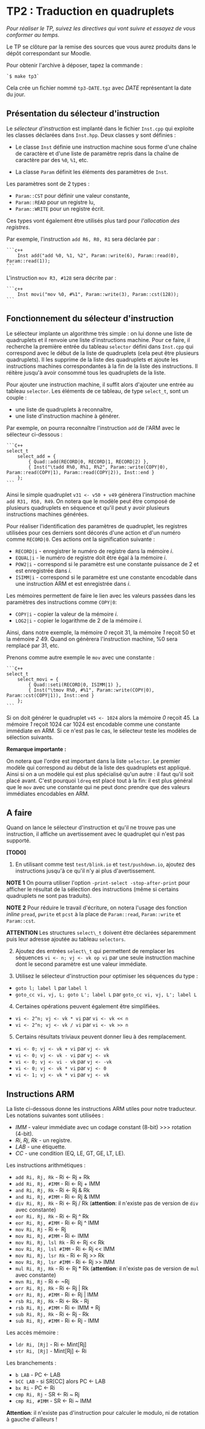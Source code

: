 # TP2 : Traduction en quadruplets

_Pour réaliser le TP, suivez les directives qui vont suivre et essayez de vous conformer au temps._

Le TP se clôture par la remise des sources que vous aurez produits dans le dépôt correspondant sur Moodle.

Pour obtenir l'archive à déposer, tapez la commande :

	`$ make tp3`

Cela crée un fichier nommé `tp3-DATE.tgz` avec _DATE_ représentant la date du jour.


## Présentation du sélecteur d'instruction

Le _sélecteur d'instruction_ est implanté dans le fichier `Inst.cpp` qui exploite les classes déclarées dans `Inst.hpp`. Deux classes y sont définies :

* Le classe `Inst` définie une instruction machine sous forme d'une chaîne de caractère et d'une liste de paramètre repris dans la chaîne de caractère par des `%0`, `%1`, etc.

* La classe `Param` définit les éléments des paramètres de `Inst`.

Les paramètres sont de 2 types :

* `Param::CST` pour définir une valeur constante,
* `Param::READ`  pour un registre lu,
* `Param::WRITE` pour un registre écrit.

Ces types vont également être utilisés plus tard pour _l'allocation des registres_.

Par exemple, l'instruction `add R6, R0, R1` sera déclarée par :

	```c++
		Inst add("add %0, %1, %2", Param::write(6), Param::read(0), Param::read(1));
	```

L'instruction `mov R3, #128` sera décrite par :

	```c++
		Inst movi("mov %0, #%1", Param::write(3), Param::cst(128));
	```


## Fonctionnement du sélecteur d'instruction

Le sélecteur implante un algorithme très simple : on lui donne une liste de quadruplets et il renvoie une liste d'instructions machine. Pour ce faire, il recherche la première entrée du tableau `selector` défini dans `Inst.cpp` qui correspond avec le début de la liste de quadruplets (cela peut être plusieurs quadruplets). Il les supprime de la liste des quadruplets et ajoute les instructions machines correspondantes à la fin de la liste des instructions. Il réitère jusqu'à avoir consommé tous les quadruplets de la liste.

Pour ajouter une instruction machine, il suffit alors d'ajouter une entrée au tableau `selector`. Les éléments de ce tableau, de type `select_t`, sont un couple :

* une liste de quadruplets à reconnaître,
* une liste d'instruction machine à générer.

Par exemple, on pourra reconnaître l'instruction `add` de l'ARM avec le sélecteur ci-dessous :

	```C++
	select_t
		select_add = {
			{ Quad::add(RECORD|0, RECORD|1, RECORD|2) },
			{ Inst("\tadd R%0, R%1, R%2", Param::write(COPY|0), Param::read(COPY|1), Param::read(COPY|2)), Inst::end }
		};
	```

Ainsi le simple quadruplet `v31 <- v50 + v49` génèrera l'instruction machine `add R31, R50, R49`. On notera que le modèle peut être composé de plusieurs quadruplets en séquence et qu'il peut y avoir plusieurs instructions machines générées.

Pour réaliser l'identification des paramètres de quadruplet, les registres utilisées pour ces derniers sont décorés d'une action et d'un numéro comme `RECORD|0`. Ces actions ont la signification suivante :

* `RECORD|i` - enregistrer le numéro de registre dans la mémoire _i_.
* `EQUAL|i` - le numéro de registre doit être égal à la mémoire _i_.
* `POW2|i` - correspond si le paramètre est une constante puissance de 2 et est enregistrée dans _i_.
* `ISIMM|i` - correspond si le paramètre est une constante encodable dans une instruction ARM et est enregistrée dans _i_.

Les mémoires permettent de faire le lien avec les valeurs passées dans les paramètres des instructions comme `COPY|0`:

* `COPY|i` - copier la valeur de la mémoire _i_.
* `LOG2|i` - copier le logarithme de 2 de la mémoire _i_.

Ainsi, dans notre exemple, la mémoire _0_ reçoit 31, la mémoire _1_ reçoit 50 et la mémoire _2_ 49. Quand on génèrera l'instruction machine, %0 sera remplacé par 31, etc.

Prenons comme autre exemple le `mov` avec une constante :

	```C++
	select_t
		select_movi = {
			{ Quad::seti(RECORD|0, ISIMM|1) },
			{ Inst("\tmov R%0, #%1", Param::write(COPY|0), Param::cst(COPY|1)), Inst::end }
		};
	```

Si on doit générer le quadruplet `v45 <- 1024` alors la mémoire _0_ reçoit 45. La mémoire _1_ reçoit 1024 car 1024 est encodable comme une constante immédiate en ARM. Si ce n'est pas le cas, le sélecteur teste les modèles de sélection suivants.

**Remarque importante :**

On notera que l'ordre est important dans la liste `selector`. Le premier modèle qui correspond au début de la liste des quadruplets est appliqué. Ainsi si on a un modèle qui est plus spécialisé qu'un autre : il faut qu'il soit placé avant. C'est pourquoi `ldreq` est placé tout à la fin: il est plus général que le `mov` avec une constante qui ne peut donc prendre que des valeurs immédiates encodables en ARM.


## A faire

Quand on lance le sélecteur d'instruction et qu'il ne trouve pas une instruction, il affiche un avertissement avec le quadruplet qui n'est pas supporté.

**[TODO]**

1. En utilisant comme test `test/blink.io` et `test/pushdown.io`, ajoutez des instructions jusqu'à ce qu'il n'y ai plus d'avertissement.

**NOTE 1** On pourra utiliser l'option `-print-select -stop-after-print` pour afficher le résultat de la sélection des instructions (même si certains quadruplets ne sont pas traduits).

**NOTE 2** Pour réduire le travail d'écriture, on notera l'usage des fonction _inline_ `pread`, `pwrite` et `pcst` à la place de `Param::read`, `Param::write` et `Param::cst`.

**ATTENTION** Les structures `select\_t` doivent être déclarées séparemment puis leur adresse ajoutée au tableau `selectors`.

2. Ajoutez des entrées `select\_t` qui permettent de remplacer les séquences `vi <- n; vj <- vk op vi` par une seule instruction machine dont le second paramètre est une valeur immédiate.

3. Utilisez le sélecteur d'instruction pour optimiser les séquences du type :

* `goto l; label l` par `label l`
* `goto_cc vi, vj, L; goto L'; label L` par `goto_cc vi, vj, L'; label L`

4. Certaines opérations peuvent également être simplifiées.

* `vi <- 2^n; vj <- vk * vi` par `vi <- vk << n`
* `vi <- 2^n; vj <- vk / vi` par `vi <- vk >> n`

5. Certains résultats triviaux peuvent donner lieu à des remplacement.

* `vi <- 0; vj <- vk + vi` par `vj <- vk`
* `vi <- 0; vj <- vk - vi` par `vj <- vk`
* `vi <- 0; vj <- vi - vk` par `vj <- -vk`
* `vi <- 0; vj <- vk * vi` par `vj <- 0`
* `vi <- 1; vj <- vk * vi` par `vj <- vk`


## Instructions ARM

La liste ci-dessous donne les instructions ARM utiles pour notre traducteur. Les notations suivantes sont utilisées :

* _IMM_ - valeur immédiate avec un codage constant (8-bit) >>> rotation (4-bit).
* _Ri_, _Rj_, _Rk_ - un registre.
* _LAB_ - une étiquette.
* _CC_ - une condition (EQ, LE, GT, GE, LT, LE).

Les instructions arithmétiques :
* `add Ri, Rj, Rk` - Ri <- Rj + Rk
* `add Ri, Rj, #IMM` - Ri <- Rj + IMM
* `and Ri, Rj, Rk` - Ri <- Rj & Rk
* `and Ri, Rj, #IMM` - Ri <- Rj & IMM
* `div Ri, Rj, Rk` - Ri <- Rj / Rk  (__attention__: il n'existe pas de version de `div` avec constante)
* `eor Ri, Rj, Rk` - Ri <- Rj ^ Rk
* `eor Ri, Rj, #IMM` - Ri <- Rj ^ IMM
* `mov Ri, Rj` - Ri <- Rj
* `mov Ri, Rj, #IMM` - Ri <- IMM
* `mov Ri, Rj, lsl Rk` - Ri <- Rj << Rk
* `mov Ri, Rj, lsl #IMM` - Ri <- Rj << IMM
* `mov Ri, Rj, lsr Rk` - Ri <- Rj >> Rk
* `mov Ri, Rj, lsr #IMM` - Ri <- Rj >> IMM
* `mul Ri, Rj, Rk` - Ri <- Rj * Rk (__attention__: il n'existe pas de version de `mul` avec constante)
* `mvn Ri, Rj` - Ri <- ~Rj
* `orr Ri, Rj, Rk` - Ri <- Rj | Rk
* `orr Ri, Rj, #IMM` - Ri <- Rj | IMM
* `rsb Ri, Rj, Rk` - Ri <- Rk - Rj
* `rsb Ri, Rj, #IMM` - Ri <- IMM + Rj
* `sub Ri, Rj, Rk` - Ri <- Rj - Rk
* `sub Ri, Rj, #IMM` - Ri <- Rj - IMM

Les accès mémoire :
* `ldr Ri, [Rj]` - Ri <- Mint[Rj]
* `str Ri, [Rj]` - Mint[Rj] <- Ri

Les branchements :
* `b LAB` - PC <- LAB
* `bCC LAB` - si SR[CC] alors PC <- LAB
* `bx Ri` - PC <- Ri
* `cmp Ri, Rj` - SR <- Ri ~ Rj
* `cmp Ri, #IMM` - SR <- Ri ~ IMM

__Attention__: il n'existe pas d'instruction pour calculer le modulo, ni de rotation à gauche d'ailleurs !


